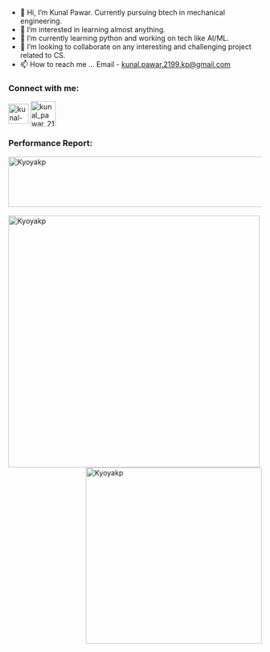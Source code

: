 - 👋 Hi, I’m Kunal Pawar. Currently pursuing btech in mechanical engineering.
- 👀 I’m interested in learning almost anything.
- 🌱 I’m currently learning python and working on tech like AI/ML.
- 💞️ I’m looking to collaborate on any interesting and challenging project related to CS.
- 📫 How to reach me ... Email - kunal.pawar.2199.kp@gmail.com

<h3 align="left">Connect with me:</h3>
<a href="https://www.linkedin.com/in/kunal-pawar-038206189/" target="blank"><img align="center" src="https://raw.githubusercontent.com/rahuldkjain/github-profile-readme-generator/master/src/images/icons/Social/linked-in-alt.svg" alt="kunal-pawar-038206189/" height="40" width="40" /></a>
<a href="https://www.hackerrank.com/kunal_pawar_2191" target="blank"><img align="center" src="https://raw.githubusercontent.com/rahuldkjain/github-profile-readme-generator/master/src/images/icons/Social/hackerrank.svg" alt="kunal_pawar_2191" height="50" width="50" /></a>

<h3 align="left">Performance Report:</h3>
<p><img align="left" src="https://github-readme-stats.vercel.app/api/top-langs?username=Kyoyakp&show_icons=true&locale=en&layout=compact" width =1000 height =100 alt="Kyoyakp" /></p>

<p>&nbsp;<img align="left" src="https://github-readme-stats.vercel.app/api?username=Kyoyakp&show_icons=true&locale=en" width = 500 alt="Kyoyakp" /></p>
<p><img align="right" src="https://github-readme-streak-stats.herokuapp.com/?user=Kyoyakp&" width = 350 alt="Kyoyakp" /></p>

<!---
Kyoyakp/Kyoyakp is a ✨ special ✨ repository because its `README.md` (this file) appears on your GitHub profile.
You can click the Preview link to take a look at your changes.
--->
